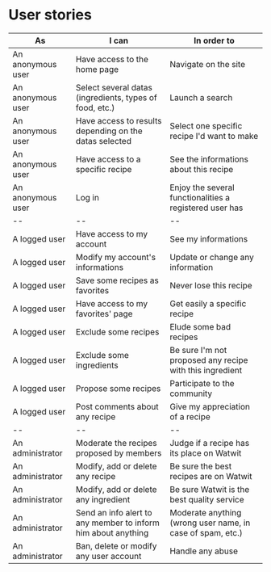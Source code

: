 # User stories

| As | I can | In order to |
|--|--|--|
| An anonymous user | Have access to the home page | Navigate on the site |
| An anonymous user | Select several datas (ingredients, types of food, etc.) | Launch a search |
| An anonymous user | Have access to results depending on the datas selected |  Select one specific recipe I'd want to make |
| An anonymous user | Have access to a specific recipe | See the informations about this recipe |
| An anonymous user | Log in | Enjoy the several functionalities a registered user has |
| -- | -- | -- |
| A logged user | Have access to my account | See my informations |
| A logged user | Modify my account's informations | Update or change any information |
| A logged user | Save some recipes as favorites | Never lose this recipe |
| A logged user | Have access to my favorites' page | Get easily a specific recipe |
| A logged user | Exclude some recipes | Elude some bad recipes |
| A logged user | Exclude some ingredients | Be sure I'm not proposed any recipe with this ingredient |
| A logged user | Propose some recipes | Participate to the community |
| A logged user | Post comments about any recipe | Give my appreciation of a recipe |
| -- | -- | -- |
| An administrator | Moderate the recipes proposed by members | Judge if a recipe has its place on Watwit |
| An administrator | Modify, add or delete any recipe | Be sure the best recipes are on Watwit |
| An administrator | Modify, add or delete any ingredient | Be sure Watwit is the best quality service |
| An administrator | Send an info alert to any member to inform him about anything | Moderate anything (wrong user name, in case of spam, etc.) |
| An administrator | Ban, delete or modify any user account | Handle any abuse |
